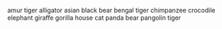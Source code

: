 amur tiger
alligator
asian black bear
bengal tiger
chimpanzee
crocodile
elephant
giraffe
gorilla
house cat
panda bear
pangolin
tiger
